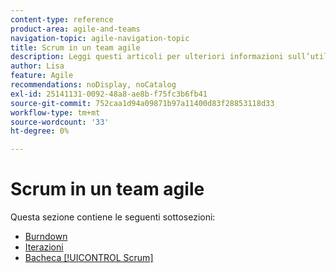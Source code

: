 ```yaml
---
content-type: reference
product-area: agile-and-teams
navigation-topic: agile-navigation-topic
title: Scrum in un team agile
description: Leggi questi articoli per ulteriori informazioni sull’utilizzo di Scrum in un team agile.
author: Lisa
feature: Agile
recommendations: noDisplay, noCatalog
exl-id: 25141131-0092-48a8-ae8b-f75fc3b6fb41
source-git-commit: 752caa1d94a09871b97a11400d83f28853118d33
workflow-type: tm+mt
source-wordcount: '33'
ht-degree: 0%

---
```


# Scrum in un team agile

Questa sezione contiene le seguenti sottosezioni:

* [Burndown](../../agile/use-scrum-in-an-agile-team/burndown/burndown.md)
* [Iterazioni](../../agile/use-scrum-in-an-agile-team/iterations/iterations.md)
* [Bacheca [!UICONTROL Scrum]](../../agile/use-scrum-in-an-agile-team/scrum-board/scrum-board.md)
